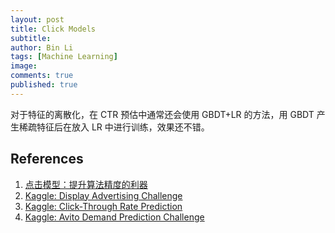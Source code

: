 ```yaml
---
layout: post
title: Click Models
subtitle:
author: Bin Li
tags: [Machine Learning]
image: 
comments: true
published: true
---
```


对于特征的离散化，在 CTR 预估中通常还会使用 GBDT+LR 的方法，用 GBDT 产生稀疏特征后在放入 LR 中进行训练，效果还不错。

## References
1. [点击模型：提升算法精度的利器](https://www.infoq.cn/article/tool-to-improve-the-accuracy-of-algorithm)
2. [Kaggle: Display Advertising Challenge](https://www.kaggle.com/c/criteo-display-ad-challenge)
3. [Kaggle: Click-Through Rate Prediction](https://www.kaggle.com/c/avazu-ctr-prediction)
4. [Kaggle: Avito Demand Prediction Challenge](https://www.kaggle.com/c/avito-demand-prediction) 


